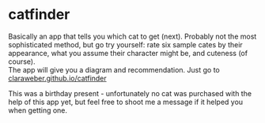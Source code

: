 # catfinder

Basically an app that tells you which cat to get (next). Probably not the most sophisticated method, but go try yourself: rate six sample cates by their appearance, what you assume their character might be, and cuteness (of course).   
The app will give you a diagram and recommendation. Just go to 
[claraweber.github.io/catfinder](https://claraweber.github.io/catfinder)

This was a birthday present - unfortunately no cat was purchased with the help of this app yet, but feel free to shoot me a message if it helped you when getting one.
